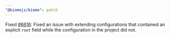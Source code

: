 ```yaml
---
"@biomejs/biome": patch
---
```


Fixed [#6616](https://github.com/biomejs/biome/issues/6616): Fixed an issue with
extending configurations that contained an explicit `root` field while the
configuration in the project did not.
